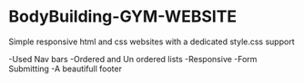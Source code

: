 # BodyBuilding-GYM-WEBSITE
Simple responsive html and css websites  with a dedicated style.css support

-Used Nav bars
-Ordered and Un ordered lists
-Responsive
-Form Submitting
-A beautifull footer
